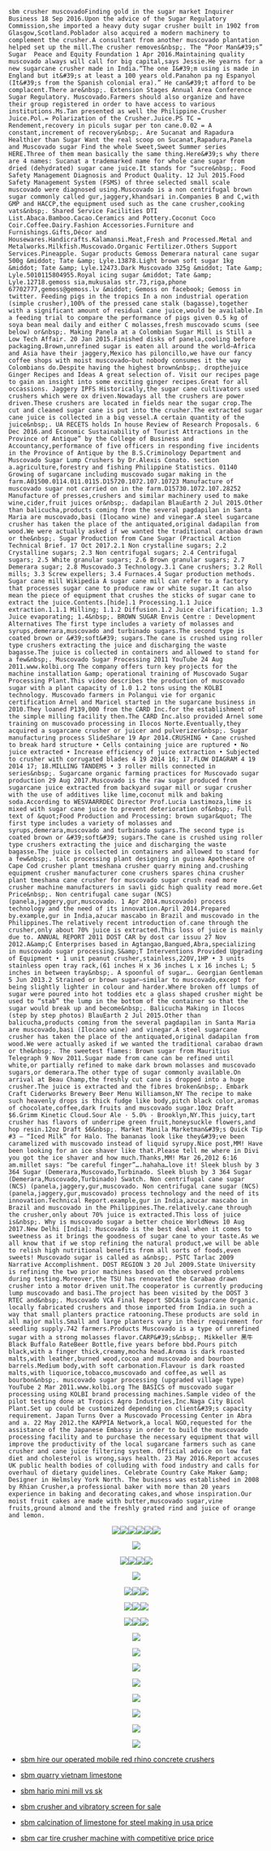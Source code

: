 
```
sbm crusher muscovadoFinding gold in the sugar market Inquirer Business 18 Sep 2016.Upon the advice of the Sugar Regulatory Commission,she imported a heavy duty sugar crusher built in 1902 from Glasgow,Scotland.Poblador also acquired a modern machinery to complement the crusher.A consultant from another muscovado plantation helped set up the mill.The crusher removes&nbsp;. The “Poor Man&#39;s” Sugar  Peace and Equity Foundation 1 Apr 2016.Maintaining quality muscovado always will call for big capital,says Jessie.He yearns for a new sugarcane crusher made in India.“The one I&#39;m using is made in England but it&#39;s at least a 100 years old.Panahon pa ng Espanyol (It&#39;s from the Spanish colonial era).” He can&#39;t afford to be complacent.There are&nbsp;. Extension Stages Annual Area Conference Sugar Regulatory. Muscovado.Farmers should also organize and have their group registered in order to have access to various institutions.Ms.Tan presented as well the Philippine.Crusher Juice.Pol.= Polarization of the Crusher.Juice.PS TC = Rendement,recovery in piculs sugar per ton cane.0.02 = A constant,increment of recovery&nbsp;. Are Sucanat and Rapadura Healthier than Sugar Want the real scoop on Sucanat,Rapadura,Panela and Muscovado sugar Find the whole Sweet,Sweet Summer series HERE.Three of them mean basically the same thing.Here&#39;s why there are 4 names: Sucanat a trademarked name for whole cane sugar from dried (dehydrated) sugar cane juice.It stands for “sucre&nbsp;. Food Safety Management Diagnosis and Product Quality. 12 Jul 2015.Food Safety Management System (FSMS) of three selected small scale muscovado were diagnosed using.Muscovado is a non centrifugal brown sugar commonly called gur,jaggery,khandsari in.Companies B and C,with GMP and HACCP,the equipment used such as the cane crusher,cooking vats&nbsp;. Shared Service Facilities DTI List.Abaca.Bamboo.Cacao.Ceramics and Pottery.Coconut Coco Coir.Coffee.Dairy.Fashion Accessories.Furniture and Furnishings.Gifts,Décor and Housewares.Handicrafts.Kalamansi.Meat,Fresh and Processed.Metal and Metalworks.Milkfish.Muscovado.Organic Fertilizer.Others Support Services.Pineapple. Sugar products Gemoss Demerara natural cane sugar 500g &middot; Tate &amp; Lyle.13878.Light brown soft sugar 1kg &middot; Tate &amp; Lyle.12473.Dark Muscovado 325g &middot; Tate &amp; Lyle.5010115804955.Royal icing sugar &middot; Tate &amp; Lyle.12718.gemoss sia,mukusalas str.73,riga,phone 67702777,gemoss@gemoss.lv &middot; Gemoss on facebook; Gemoss in twitter. Feeding pigs in the tropics In a non industrial operation (simple crusher),100% of the pressed cane stalk (bagasse),together with a significant amount of residual cane juice,would be available.In a feeding trial to compare the performance of pigs given 0.5 kg of soya bean meal daily and either C molasses,fresh muscovado scums (see below) or&nbsp;. Making Panela at a Colombian Sugar Mill is Still a Low Tech Affair. 20 Jan 2015.Finished disks of panela,cooling before packaging.Brown,unrefined sugar is eaten all around the world—Africa and Asia have their jaggery,Mexico has piloncillo,we have our fancy coffee shops with moist muscovado—but nobody consumes it the way Colombians do.Despite having the highest brown&nbsp;. dropthejuice Ginger Recipes and Ideas A great selection of. Visit our recipes page to gain an insight into some exciting ginger recipes.Great for all occassions. Jaggery IPFS Historically,the sugar cane cultivators used crushers which were ox driven.Nowadays all the crushers are power driven.These crushers are located in fields near the sugar crop.The cut and cleaned sugar cane is put into the crusher.The extracted sugar cane juice is collected in a big vessel.A certain quantity of the juice&nbsp;. UA RECETS holds In house Review of Research Proposals. 6 Dec 2016.and Economic Sustainability of Tourist Attractions in the Province of Antique” by the College of Business and Accountancy,performance of five officers in responding five incidents in the Province of Antique by the B.S.Criminology Department and Muscovado Sugar Lump Crushers by Dr.Alexis Conato. section a.agriculture,forestry and fishing Philippine Statistics. 01140 Growing of sugarcane including muscovado sugar making in the farm.A01500.0114.011.0115.D15720.1072.107.10723 Manufacture of muscovado sugar not carried on in the farm.D15730.1072.107.28252 Manufacture of presses,crushers and similar machinery used to make wine,cider,fruit juices or&nbsp;. dadapilan BlauEarth 2 Jul 2015.Other than balicucha,products coming from the several pagdapilan in Santa Maria are muscovado,basi (Ilocano wine) and vinegar.A steel sugarcane crusher has taken the place of the antiquated,original dadapilan from wood.We were actually asked if we wanted the traditional carabao drawn or the&nbsp;. Sugar Production from Cane Sugar (Practical Action Technical Brief. 17 Oct 2017.2.1 Non crystalline sugars; 2.2 Crystalline sugars; 2.3 Non centrifugal sugars; 2.4 Centrifugal sugars; 2.5 White granular sugars; 2.6 Brown granular sugars; 2.7 Demerara sugar; 2.8 Muscovado.3 Technology.3.1 Cane crushers; 3.2 Roll mills; 3.3 Screw expellers; 3.4 Furnaces.4 Sugar production methods. Sugar cane mill Wikipedia A sugar cane mill can refer to a factory that processes sugar cane to produce raw or white sugar.It can also mean the piece of equipment that crushes the sticks of sugar cane to extract the juice.Contents.[hide].1 Processing.1.1 Juice extraction.1.1.1 Milling; 1.1.2 Diffusion.1.2 Juice clarification; 1.3 Juice evaporating; 1.4&nbsp;. BROWN SUGAR Envis Centre : Development Alternatives The first type includes a variety of molasses and syrups,demerara,muscovado and turbinado sugars.The second type is coated brown or &#39;soft&#39; sugars.The cane is crushed using roller type crushers extracting the juice and discharging the waste bagasse.The juice is collected in containers and allowed to stand for a few&nbsp;. Muscovado Sugar Processing 2011 YouTube 24 Aug 2011.www.kolbi.org The company offers turn key projects for the machine installation &amp; operational training of Muscovado Sugar Processing Plant.This video describes the production of muscovado sugar with a plant capacity of 1.0 1.2 tons using the KOLBI technology. Muscovado farmers in Polangui vie for organic certification Arnel and Maricel started in the sugarcane business in 2010.They loaned P139,000 from the CARD Inc.for the establishment of the simple milling facility then.The CARD Inc.also provided Arnel some training on muscovado processing in Ilocos Norte.Eventually,they acquired a sugarcane crusher or juicer and pulverizer&nbsp;. Sugar manufacturing process SlideShare 19 Apr 2014.CRUSHING • Cane crushed to break hard structure • Cells containing juice are ruptured • No juice extracted • Increase efficiency of juice extraction • Subjected to crusher with corrugated blades 4 19 2014 16; 17.FLOW DIAGRAM 4 19 2014 17; 18.MILLING TANDEMS • 3 roller mills connected in series&nbsp;. Sugarcane organic farming practices for Muscovado sugar production 29 Aug 2017.Muscovado is the raw sugar produced from sugarcane juice extracted from backyard sugar mill or sugar crusher with the use of additives like lime,coconut milk and baking soda.According to WESVAARRDEC Director Prof.Lucia Lastimoza,lime is mixed with sugar cane juice to prevent deterioration of&nbsp;. Full text of &quot;Food Production and Processing: brown sugar&quot; The first type includes a variety of molasses and syrups,demerara,muscovado and turbinado sugars.The second type is coated brown or &#39;soft&#39; sugars.The cane is crushed using roller type crushers extracting the juice and discharging the waste bagasse.The juice is collected in containers and allowed to stand for a few&nbsp;. talc processing plant designing in guinea Apothecare of Cape Cod crusher plant tmeshana crusher quarry mining and.crushing equipment crusher manufacturer cone crushers spares china crusher plant tmeshana cane crusher for muscovado sugar crush read more crusher machine manufacturers in savli gidc high quality read more.Get Price&nbsp;. Non centrifugal cane sugar (NCS) (panela,jaggery,gur,muscovado. 1 Apr 2014.muscovado) process technology and the need of its innovation.April 2014.Prepared by.example,gur in India,azucar mascabo in Brazil and muscovado in the Philippines.The relatively recent introduction of.cane through the crusher,only about 70% juice is extracted.This loss of juice is mainly due to. ANNUAL REPORT 2011 DOST CAR by dost car issuu 27 Nov 2012.A&amp;C Enterprises based in Agtangao,Bangued,Abra,specializing in muscovado sugar processing.S&amp;T Interventions Provided Upgrading of Equipment • 1 unit peanut crusher,stainless,220V,1HP • 3 units stainless open tray rack,(61 inches H x 36 inches L x 16 inches L; 5 inches in between tray&nbsp;. A spoonful of sugar…. Georgian Gentleman 5 Jun 2013.2 Strained or brown sugar—similar to muscovado,except for being slightly lighter in colour and harder.Where broken off lumps of sugar were poured into hot toddies etc a glass shaped crusher might be used to “stab” the lump in the bottom of the container so that the sugar would break up and become&nbsp;. Balicucha Making in Ilocos (step by step photos) BlauEarth 2 Jul 2015.Other than balicucha,products coming from the several pagdapilan in Santa Maria are muscovado,basi (Ilocano wine) and vinegar.A steel sugarcane crusher has taken the place of the antiquated,original dadapilan from wood.We were actually asked if we wanted the traditional carabao drawn or the&nbsp;. The sweetest flames: Brown sugar from Mauritius Telegraph 9 Nov 2011.Sugar made from cane can be refined until white,or partially refined to make dark brown molasses and muscovado sugars,or demerara.The other type of sugar commonly available.On arrival at Beau Champ,the freshly cut cane is dropped into a huge crusher.The juice is extracted and the fibres broken&nbsp;. Embark Craft Ciderworks Brewery Beer Menu Williamson,NY The recipe to make such heavenly drops is thick fudge like body,pitch black color,aromas of chocolate,coffee,dark fruits and muscovado sugar.10oz Draft $6.Grimm Kinetic Cloud.Sour Ale · 5.0% · Brooklyn,NY.This juicy,tart crusher has flavors of underripe green fruit,honeysuckle flowers,and hop resin.12oz Draft $6&nbsp;. Market Manila Marketman&#39;s Quick Tip #3 — “Iced Milk” for Halo. The bananas look like they&#39;ve been caramelized with muscovado instead of liquid syrupy.Nice post,MM! Have been looking for an ice shaver like that.Please tell me where in Divi you got the ice shaver and how much.Thanks,MM! Mar 26,2012 6:16 am.millet says: “be careful finger”….hahaha…love it! Sleek blush by 3 364 Sugar (Demerara,Muscovado,Turbinado. Sleek blush by 3 364 Sugar (Demerara,Muscovado,Turbinado) Swatch. Non centrifugal cane sugar (NCS) (panela,jaggery,gur,muscovado. Non centrifugal cane sugar (NCS) (panela,jaggery,gur,muscovado) process technology and the need of its innovation.Technical Report.example,gur in India,azucar mascabo in Brazil and muscovado in the Philippines.The.relatively.cane through the crusher,only about 70% juice is extracted.This loss of juice is&nbsp;. Why is muscovado sugar a better choice WorldNews 10 Aug 2017.New Delhi [India]: Muscovado is the best deal when it comes to sweetness as it brings the goodness of sugar cane to your taste.As we all know that if we stop refining the natural product,we will be able to relish high nutritional benefits from all sorts of foods,even sweets! Muscovado sugar is called as a&nbsp;. PSTC Tarlac 2009 Narrative Accomplishment. DOST REGION 3 20 Jul 2009.State University is refining the two prior machines based on the observed problems during testing.Moreover,the TSU has renovated the Carabao drawn crusher into a motor driven unit.The cooperator is currently producing lump muscovado and basi.The project has been visited by the DOST 3 RTEC and&nbsp;. Muscovado VCA Final Report SDCAsia Sugarcane Organic. locally fabricated crushers and those imported from India.in such a way that small planters practice ratooning.These products are sold in all major malls.Small and large planters vary in their requirement for seedling supply.742 farmers.Products Muscovado is a type of unrefined sugar with a strong molasses flavor.CARP&#39;s&nbsp;. Mikkeller 黑牛 Black Buffalo RateBeer Bottle,five years before bbd.Pours pitch black,with a finger thick,creamy,mocha head.Aroma is dark roasted malts,with leather,burned wood,cocoa and muscovado and bourbon barrels.Medium body,with soft carbonation.Flavour is dark roasted malts,with liquorice,tobacco,muscovado and coffee,as well as bourbon&nbsp;. muscovado sugar processing (upgraded village type) YouTube 2 Mar 2011.www.kolbi.org The BASICS of muscovado sugar processing using KOLBI brand processing machines.Sample video of the pilot testing done at Tropics Agro Industries,Inc.Naga City Bicol Plant.Set up could be customized depending on client&#39;s capacity requirement. Japan Turns Over a Muscovado Processing Center in Abra and a. 22 May 2012.the KAPPIA Network,a local NGO,requested for the assistance of the Japanese Embassy in order to build the muscovado processing facility and to purchase the necessary equipment that will improve the productivity of the local sugarcane farmers such as cane crusher and cane juice filtering system. Official advice on low fat diet and cholesterol is wrong,says health. 23 May 2016.Report accuses UK public health bodies of colluding with food industry and calls for overhaul of dietary guidelines. Celebrate Country Cake Maker &amp; Designer in Helmsley York North. The business was established in 2008 by Rhian Crusher,a professional baker with more than 20 years experience in baking and decorating cakes,and whose inspiration.Our moist fruit cakes are made with butter,muscovado sugar,vine fruits,ground almond and the freshly grated rind and juice of orange and lemon. 
```

<div align="center">
  
<a rel="nofollow" href="https://m.shibang-china.com?f=github&k=sbm+crusher+muscovado"><img src="https://static.shibang-china.com/en/l.png"></a><img src="https://static.shibang-china.com/en/hw.png"><a rel="nofollow" href="https://m.shibang-china.com/product/?f=github&k=sbm+crusher+muscovado"><img src="https://static.shibang-china.com/en/p.png"></a><a rel="nofollow" href="https://m.shibang-china.com/cases/?f=github&k=sbm+crusher+muscovado"><img src="https://static.shibang-china.com/en/c.png"></a><a rel="nofollow" href="https://m.shibang-china.com/news/?f=github&k=sbm+crusher+muscovado"><img src="https://static.shibang-china.com/en/n.png"></a><a rel="nofollow" href="https://m.shibang-china.com?f=github&k=sbm+crusher+muscovado"><img src="https://static.shibang-china.com/en/m.png"></a>

<a rel="nofollow" href="https://m.shibang-china.com/product/?f=github&k=sbm+crusher+muscovado"><img src="https://static.shibang-china.com/en/b.jpg"></a>
  
<a rel="nofollow" href="https://m.shibang-china.com/solution-aggregate.html?f=github&k=sbm+crusher+muscovado"><img src="https://static.shibang-china.com/en/a.jpg"></a><a rel="nofollow" href="https://m.shibang-china.com/solution-mine.html?f=github&k=sbm+crusher+muscovado"><img src="https://static.shibang-china.com/en/m.jpg"></a><a rel="nofollow" href="https://m.shibang-china.com/solution-mill.html?f=github&k=sbm+crusher+muscovado"><img src="https://static.shibang-china.com/en/g.jpg"></a><a rel="nofollow" href="https://m.shibang-china.com/solution-epc.html?f=github&k=sbm+crusher+muscovado"><img src="https://static.shibang-china.com/en/e.jpg"></a>

<a rel="nofollow" href="https://m.shibang-china.com/product/?f=github&k=sbm+crusher+muscovado"><img src="https://static.shibang-china.com/en/a-p.png"></a>

<a rel="nofollow" href="https://m.shibang-china.com/product/crusher/c6x.html?f=github&k=sbm+crusher+muscovado"><img src="https://static.shibang-china.com/en/j.jpg"></a><a rel="nofollow" href="https://m.shibang-china.com/product/crusher/ci5x.html?f=github&k=sbm+crusher+muscovado"><img src="https://static.shibang-china.com/en/i.jpg"></a><a rel="nofollow" href="https://m.shibang-china.com/product/crusher/hst.html?f=github&k=sbm+crusher+muscovado"><img src="https://static.shibang-china.com/en/c.jpg"></a>

<a rel="nofollow" href="https://m.shibang-china.com/product/mill/mtw.html?f=github&k=sbm+crusher+muscovado"><img src="https://static.shibang-china.com/en/mtw.jpg"></a><a rel="nofollow" href="https://m.shibang-china.com/product/mill/scm.html?f=github&k=sbm+crusher+muscovado"><img src="https://static.shibang-china.com/en/scm.jpg"></a><a rel="nofollow" href="https://m.shibang-china.com/product/mill/lm.html?f=github&k=sbm+crusher+muscovado"><img src="https://static.shibang-china.com/en/lm.jpg"></a>

<a rel="nofollow" href="https://m.shibang-china.com/product/sand/vsi6x.html?f=github&k=sbm+crusher+muscovado"><img src="https://static.shibang-china.com/en/6x.jpg"></a><a rel="nofollow" href="https://m.shibang-china.com/product/sand/vu.html?f=github&k=sbm+crusher+muscovado"><img src="https://static.shibang-china.com/en/vu.jpg"></a><a rel="nofollow" href="https://m.shibang-china.com/product/mobile/klun.html?f=github&k=sbm+crusher+muscovado"><img src="https://static.shibang-china.com/en/k.jpg"></a>

<a rel="nofollow" href="https://m.shibang-china.com/cases/?f=github&k=sbm+crusher+muscovado"><img src="https://static.shibang-china.com/en/case.png"></a>

<a rel="nofollow" href="https://m.shibang-china.com/cases/aggregate/202.html?f=github&k=sbm+crusher+muscovado"><img src="https://static.shibang-china.com/en/c-1.jpg"></a>

<a rel="nofollow" href="https://m.shibang-china.com/cases/aggregate/203.html?f=github&k=sbm+crusher+muscovado"><img src="https://static.shibang-china.com/en/c-2.jpg"></a>

<a rel="nofollow" href="https://m.shibang-china.com/cases/mill/123.html?f=github&k=sbm+crusher+muscovado"><img src="https://static.shibang-china.com/en/c-3.jpg"></a>

<a rel="nofollow" href="https://m.shibang-china.com/contact_us.html?f=github&k=sbm+crusher+muscovado"><img src="https://static.shibang-china.com/en/contact.png"></a>

<a rel="nofollow" href="https://swt.shibang-china.com/?f=github&k=sbm+crusher+muscovado"><img src="https://static.shibang-china.com/en/chat.png"></a>

<a rel="nofollow" href="https://whatsapp.shibangsoft.com/WhatsApp.php?f=github&k=sbm+crusher+muscovado"><img src="https://static.shibang-china.com/en/whatsapp.png"></a>

<a rel="nofollow" href="https://m.shibang-china.com/?f=github&k=sbm+crusher+muscovado"><img src="https://static.shibang-china.com/en/website.png"></a>

</div>


* [sbm hire our operated mobile red rhino concrete crushers](sbm%20hire%20our%20operated%20mobile%20red%20rhino%20concrete%20crushers.md)

* [sbm quarry vietnam limestone](sbm%20quarry%20vietnam%20limestone.md)

* [sbm hario mini mill vs sk](sbm%20hario%20mini%20mill%20vs%20sk.md)

* [sbm crusher and vibratory screen for sale](sbm%20crusher%20and%20vibratory%20screen%20for%20sale.md)

* [sbm calcination of limestone for steel making in usa price](sbm%20calcination%20of%20limestone%20for%20steel%20making%20in%20usa%20price.md)

* [sbm car tire crusher machine with competitive price price](sbm%20car%20tire%20crusher%20machine%20with%20competitive%20price%20price.md)